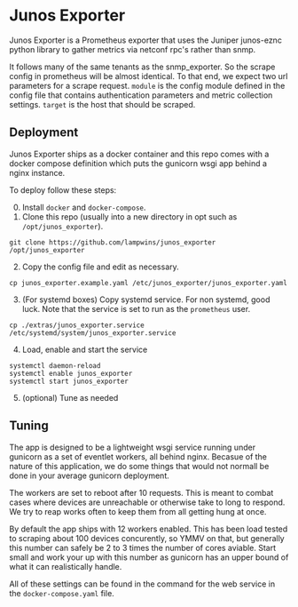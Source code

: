# Junos Exporter
Junos Exporter is a Prometheus exporter that uses the Juniper junos-eznc python library to gather metrics via netconf rpc's rather than snmp.

It follows many of the same tenants as the snmp_exporter. So the scrape config in prometheus will be almost identical. To that end, we expect two url parameters for a scrape request. `module` is the config module defined in the config file that contains authentication parameters and metric collection settings. `target` is the host that should be scraped.

## Deployment
Junos Exporter ships as a docker container and this repo comes with a docker compose definition which puts the gunicorn wsgi app behind a nginx instance.

To deploy follow these steps:

0. Install `docker` and `docker-compose`.
1. Clone this repo (usually into a new directory in opt such as `/opt/junos_exporter`).
```
git clone https://github.com/lampwins/junos_exporter /opt/junos_exporter
```
2. Copy the config file and edit as necessary.
```
cp junos_exporter.example.yaml /etc/junos_exporter/junos_exporter.yaml
```
3. (For systemd boxes) Copy systemd service. For non systemd, good luck. Note that the service is set to run as the `prometheus` user.
```
cp ./extras/junos_exporter.service /etc/systemd/system/junos_exporter.service
```
4. Load, enable and start the service
```
systemctl daemon-reload
systemctl enable junos_exporter
systemctl start junos_exporter
```
5. (optional) Tune as needed

## Tuning
The app is designed to be a lightweight wsgi service running under gunicorn as a set of eventlet workers, all behind nginx. Becasue of the nature of this application, we do some things that would not normall be done in your average gunicorn deployment.

The workers are set to reboot after 10 requests. This is meant to combat cases where devices are unreachable or otherwise take to long to respond. We try to reap works often to keep them from all getting hung at once.

By default the app ships with 12 workers enabled. This has been load tested to scraping about 100 devices concurently, so YMMV on that, but generally this number can safely be 2 to 3 times the number of cores aviable. Start small and work your up with this number as gunicorn has an upper bound of what it can realistically handle.

All of these settings can be found in the command for the web service in the `docker-compose.yaml` file.